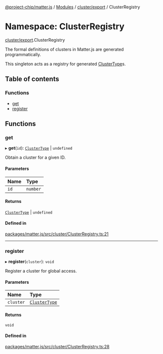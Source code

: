 [@project-chip/matter.js](../README.md) / [Modules](../modules.md) / [cluster/export](cluster_export.md) / ClusterRegistry

# Namespace: ClusterRegistry

[cluster/export](cluster_export.md).ClusterRegistry

The formal definitions of clusters in Matter.js are generated
programmatically.

This singleton acts as a registry for generated [ClusterType](cluster_export.md#clustertype)s.

## Table of contents

### Functions

- [get](cluster_export.ClusterRegistry.md#get)
- [register](cluster_export.ClusterRegistry.md#register)

## Functions

### get

▸ **get**(`id`): [`ClusterType`](../interfaces/cluster_export.ClusterType-1.md) \| `undefined`

Obtain a cluster for a given ID.

#### Parameters

| Name | Type |
| :------ | :------ |
| `id` | `number` |

#### Returns

[`ClusterType`](../interfaces/cluster_export.ClusterType-1.md) \| `undefined`

#### Defined in

[packages/matter.js/src/cluster/ClusterRegistry.ts:21](https://github.com/project-chip/matter.js/blob/3adaded6/packages/matter.js/src/cluster/ClusterRegistry.ts#L21)

___

### register

▸ **register**(`cluster`): `void`

Register a cluster for global access.

#### Parameters

| Name | Type |
| :------ | :------ |
| `cluster` | [`ClusterType`](../interfaces/cluster_export.ClusterType-1.md) |

#### Returns

`void`

#### Defined in

[packages/matter.js/src/cluster/ClusterRegistry.ts:28](https://github.com/project-chip/matter.js/blob/3adaded6/packages/matter.js/src/cluster/ClusterRegistry.ts#L28)
